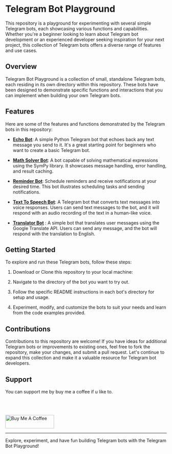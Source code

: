 # Telegram Bot Playground

This repository is a playground for experimenting with several simple Telegram bots, each showcasing various functions and capabilities. Whether you're a beginner looking to learn about Telegram bot development or an experienced developer seeking inspiration for your next project, this collection of Telegram bots offers a diverse range of features and use cases.

## Overview

Telegram Bot Playground is a collection of small, standalone Telegram bots, each residing in its own directory within this repository. These bots have been designed to demonstrate specific functions and interactions that you can implement when building your own Telegram bots.

## Features

Here are some of the features and functions demonstrated by the Telegram bots in this repository:

- [**Echo Bot**](echo/README.md): A simple Python Telegram bot that echoes back any text message you send to it. It's a great starting point for beginners who want to create a basic Telegram bot.

- [**Math Solver Bot**](simple_math_solver/README.md): A bot capable of solving mathematical expressions using the SymPy library. It showcases message handling, error handling, and result caching.

- [**Reminder Bot**](reminder/README.md): Schedule reminders and receive notifications at your desired time. This bot illustrates scheduling tasks and sending notifications.

- [**Text To Speech Bot**](text_to_speech/README.md): A Telegram bot that converts text messages into voice responses. Users can send text messages to the bot, and it will respond with an audio recording of the text in a human-like voice.

- [**Translator Bot**](translator/README.md) : A simple bot that translates user messages using the Google Translate API. Users can send any message, and the bot will respond with the translation to English.

## Getting Started

To explore and run these Telegram bots, follow these steps:

1. Download or Clone this repository to your local machine:

2. Navigate to the directory of the bot you want to try out.

3. Follow the specific README instructions in each bot's directory for setup and usage.

4. Experiment, modify, and customize the bots to suit your needs and learn from the code examples provided.

## Contributions

Contributions to this repository are welcome! If you have ideas for additional Telegram bots or improvements to existing ones, feel free to fork the repository, make your changes, and submit a pull request. Let's continue to expand this collection and make it a valuable resource for Telegram bot developers.

## Support

You can support me by buy me a coffee if u like to.

<div align="left">
<!--   <h4>And you can also support me by <a href="https://www.buymeacoffee.com/azzar" target="_blank">buying me coffee</a></h4> -->
  <a href="https://www.buymeacoffee.com/azzar" target="_blank">
    <img src="https://cdn.buymeacoffee.com/buttons/v2/default-yellow.png" alt="Buy Me A Coffee" style="height: 42px !important;width: 151.9px !important; margin-top: 50px !important;">
  </a>
</div>

---

Explore, experiment, and have fun building Telegram bots with the Telegram Bot Playground!
